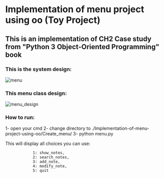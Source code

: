 # Implementation of menu project using oo (Toy Project)

## This is an implementation of CH2 Case study from "Python 3 Object-Oriented Programming" book

### This is the system design:
![menu](https://user-images.githubusercontent.com/47758339/140615634-325813e5-4536-4fa9-9f66-2a8e3e580ef8.jpg)


### This menu class design:
![menu_design](https://user-images.githubusercontent.com/47758339/140615916-e400f829-2ef5-4656-ad11-20423cc4c7b7.jpg)


### How to run:

1- open your cmd
2- change directory to ./Implementation-of-menu-project-using-oo/Create_menu/
3- python menu.py

This will display all choices you can use:

                1: show_notes,
                2: search_notes,
                3: add_note,
                4: modify_note,
                5: quit

